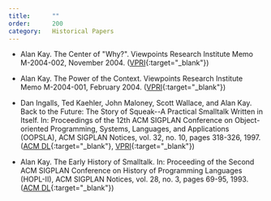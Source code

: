 ```yaml
---
title:      ""
order:      200
category:   Historical Papers
---
```

- Alan Kay.
  The Center of "Why?".
  Viewpoints Research Institute Memo M-2004-002, November 2004.
    ([VPRI](https://www.vpri.org/pdf/m2004002_center.pdf){:target="_blank"})

- Alan Kay.
  The Power of the Context.
  Viewpoints Research Institute Memo M-2004-001, February 2004.
    ([VPRI](https://www.vpri.org/pdf/m2004001_power.pdf){:target="_blank"})

- Dan Ingalls, Ted Kaehler, John Maloney, Scott Wallace, and Alan Kay.
  Back to the Future: The Story of Squeak--A Practical Smalltalk Written in Itself.
  In: Proceedings of the 12th ACM SIGPLAN Conference on Object-oriented Programming, Systems, Languages, and Applications (OOPSLA), ACM SIGPLAN Notices, vol. 32, no. 10, pages 318-326, 1997.
    ([ACM DL](https://dl.acm.org/citation.cfm?id=263698.263754){:target="_blank"},
     [VPRI](https://www.vpri.org/pdf/tr1997001_backto.pdf){:target="_blank"})

- Alan Kay.
  The Early History of Smalltalk.
  In:  Proceeding of the Second ACM SIGPLAN Conference on History of Programming Languages (HOPL-II), ACM SIGPLAN Notices, vol. 28, no. 3, pages 69-95, 1993.
    ([ACM DL](https://dl.acm.org/citation.cfm?id=155364){:target="_blank"})

